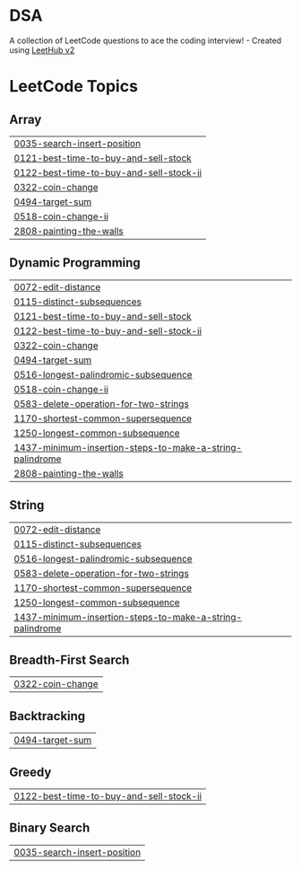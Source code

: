 # DSA
A collection of LeetCode questions to ace the coding interview! - Created using [LeetHub v2](https://github.com/arunbhardwaj/LeetHub-2.0)

<!---LeetCode Topics Start-->
# LeetCode Topics
## Array
|  |
| ------- |
| [0035-search-insert-position](https://github.com/PranayGoel/DSA/tree/master/0035-search-insert-position) |
| [0121-best-time-to-buy-and-sell-stock](https://github.com/PranayGoel/DSA/tree/master/0121-best-time-to-buy-and-sell-stock) |
| [0122-best-time-to-buy-and-sell-stock-ii](https://github.com/PranayGoel/DSA/tree/master/0122-best-time-to-buy-and-sell-stock-ii) |
| [0322-coin-change](https://github.com/PranayGoel/DSA/tree/master/0322-coin-change) |
| [0494-target-sum](https://github.com/PranayGoel/DSA/tree/master/0494-target-sum) |
| [0518-coin-change-ii](https://github.com/PranayGoel/DSA/tree/master/0518-coin-change-ii) |
| [2808-painting-the-walls](https://github.com/PranayGoel/DSA/tree/master/2808-painting-the-walls) |
## Dynamic Programming
|  |
| ------- |
| [0072-edit-distance](https://github.com/PranayGoel/DSA/tree/master/0072-edit-distance) |
| [0115-distinct-subsequences](https://github.com/PranayGoel/DSA/tree/master/0115-distinct-subsequences) |
| [0121-best-time-to-buy-and-sell-stock](https://github.com/PranayGoel/DSA/tree/master/0121-best-time-to-buy-and-sell-stock) |
| [0122-best-time-to-buy-and-sell-stock-ii](https://github.com/PranayGoel/DSA/tree/master/0122-best-time-to-buy-and-sell-stock-ii) |
| [0322-coin-change](https://github.com/PranayGoel/DSA/tree/master/0322-coin-change) |
| [0494-target-sum](https://github.com/PranayGoel/DSA/tree/master/0494-target-sum) |
| [0516-longest-palindromic-subsequence](https://github.com/PranayGoel/DSA/tree/master/0516-longest-palindromic-subsequence) |
| [0518-coin-change-ii](https://github.com/PranayGoel/DSA/tree/master/0518-coin-change-ii) |
| [0583-delete-operation-for-two-strings](https://github.com/PranayGoel/DSA/tree/master/0583-delete-operation-for-two-strings) |
| [1170-shortest-common-supersequence](https://github.com/PranayGoel/DSA/tree/master/1170-shortest-common-supersequence) |
| [1250-longest-common-subsequence](https://github.com/PranayGoel/DSA/tree/master/1250-longest-common-subsequence) |
| [1437-minimum-insertion-steps-to-make-a-string-palindrome](https://github.com/PranayGoel/DSA/tree/master/1437-minimum-insertion-steps-to-make-a-string-palindrome) |
| [2808-painting-the-walls](https://github.com/PranayGoel/DSA/tree/master/2808-painting-the-walls) |
## String
|  |
| ------- |
| [0072-edit-distance](https://github.com/PranayGoel/DSA/tree/master/0072-edit-distance) |
| [0115-distinct-subsequences](https://github.com/PranayGoel/DSA/tree/master/0115-distinct-subsequences) |
| [0516-longest-palindromic-subsequence](https://github.com/PranayGoel/DSA/tree/master/0516-longest-palindromic-subsequence) |
| [0583-delete-operation-for-two-strings](https://github.com/PranayGoel/DSA/tree/master/0583-delete-operation-for-two-strings) |
| [1170-shortest-common-supersequence](https://github.com/PranayGoel/DSA/tree/master/1170-shortest-common-supersequence) |
| [1250-longest-common-subsequence](https://github.com/PranayGoel/DSA/tree/master/1250-longest-common-subsequence) |
| [1437-minimum-insertion-steps-to-make-a-string-palindrome](https://github.com/PranayGoel/DSA/tree/master/1437-minimum-insertion-steps-to-make-a-string-palindrome) |
## Breadth-First Search
|  |
| ------- |
| [0322-coin-change](https://github.com/PranayGoel/DSA/tree/master/0322-coin-change) |
## Backtracking
|  |
| ------- |
| [0494-target-sum](https://github.com/PranayGoel/DSA/tree/master/0494-target-sum) |
## Greedy
|  |
| ------- |
| [0122-best-time-to-buy-and-sell-stock-ii](https://github.com/PranayGoel/DSA/tree/master/0122-best-time-to-buy-and-sell-stock-ii) |
## Binary Search
|  |
| ------- |
| [0035-search-insert-position](https://github.com/PranayGoel/DSA/tree/master/0035-search-insert-position) |
<!---LeetCode Topics End-->